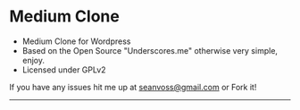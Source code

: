 Medium Clone
===
* Medium Clone for Wordpress
* Based on the Open Source "Underscores.me" otherwise very simple, enjoy.
* Licensed under GPLv2

If you have any issues hit me up at seanvoss@gmail.com or Fork it!

------
